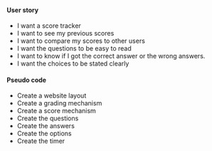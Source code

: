 #### **User story**
- I want a score tracker
- I want to see my previous scores
- I want to compare my scores to other users
- I want the questions to be easy to read
- I want to know if I got the correct answer or the wrong answers.
- I want the choices to be stated clearly


#### **Pseudo code**
- Create a website layout 
- Create a grading mechanism
- Create a score mechanism
- Create the questions
- Create the answers
- Create the options
- Create the timer

